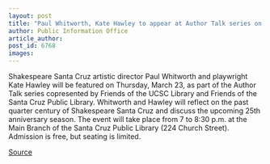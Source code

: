 ```yaml
---
layout: post
title: "Paul Whitworth, Kate Hawley to appear at Author Talk series on March 23"
author: Public Information Office
article_author: 
post_id: 6768
images:
---
```


<a name="content" id="content"></a>
<p>
  Shakespeare Santa Cruz artistic director Paul Whitworth and playwright Kate Hawley will be featured on Thursday, March 23, as part of the Author Talk series copresented by Friends of the UCSC Library and Friends of the Santa Cruz Public Library. Whitworth and Hawley will reflect on the past quarter century of Shakespeare Santa Cruz and discuss the upcoming 25th anniversary season. The event will take place from 7 to 8:30 p.m. at the Main Branch of the Santa Cruz Public Library (224 Church Street). Admission is free, but seating is limited.
</p>
<p><a href="http://www1.ucsc.edu/currents/05-06/03-20/brief-library.asp" title="Permalink to brief-library">Source</a></p>

